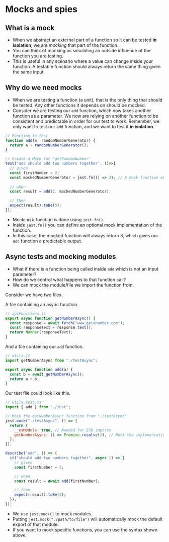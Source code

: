 # Mocks and spies #

## What is a mock

- When we abstract an external part of a function so it can be tested **in isolation**, we are _mocking_ that part of the function.
- You can think of mocking as simulating an outside influence of the function you are testing.
- This is useful in any scenario where a value can change inside your function. A testable function should always return the same thing given the same input.


## Why do we need mocks
- When we are testing a function (a unit), that is the only thing that should be tested. Any other functions it depends on should be mocked.
- Consider we are testing our `add` function, which now takes another function as a parameter. We now are relying on another function to be consistent and predictable in order for our test to work. Remember, we only want to test our `add` function, and we want to test it **in isolation**.

```javascript
// Function to test
function add(a, randomNumberGenerator) {
  return a + randomNumberGenerator();
}

// Create a Mock for 'getRandomNumber'
test('add should add two numbers together', ()=>{
  // given
  const firstNumber = 2;
  const mockedNumberGenerator = jest.fn(() => 3); // A mock function which will always return 3
    
  // when
  const result = add(2, mockedNumberGenerator);

  // then
  expect(result).toBe(5);
});
```

- Mocking a function is done using `jest.fn()`. 
- Inside `jest.fn()` you can define an optional mock implementation of the function.
- In this case, the mocked function will always return 3, which gives our `add` function a predictable output.

## Async tests and mocking modules

- What if there is a function being called inside `add` which is not an input parameter?
- How do we control what happens to that function call?
- We can mock the module/file we import the function from.

Consider we have two files.

A file containing an async function.
```javascript
// apiFunctions.js
export async function getNumberAsync() {
  const response = await fetch("www.getanumber.com");
  const responseText = response.text();
  return Number(responseText);
}
```

And a file containing our `add` function.
```javascript
// utils.js
import getNumberAsync from "./testAsync";

export async function add(a) {
  const b = await getNumberAsync();
  return a + b;
}
```

Our test file could look like this.
```javascript
// utils.test.ts
import { add } from "./test";

// Mock the getNumberAsync function from "./testAsync"
jest.mock("./testAsync", () => {
  return {
    __esModule: true, // Needed for ES6 imports
    getNumberAsync: () => Promise.resolve(2), // Mock the implementation
  };
});

describe("add", () => {
  it("should add two numbers together", async () => {
    // given
    const firstNumber = 2;

    // when
    const result = await add(firstNumber);

    // then
    expect(result).toBe(4);
  });
});
```

- We use `jest.mock()` to mock modules.
- Putting `jest.mock("./path/to/file")` will automatically mock the default export of that module.
- If you want to mock specific functions, you can use the syntax shown above.
